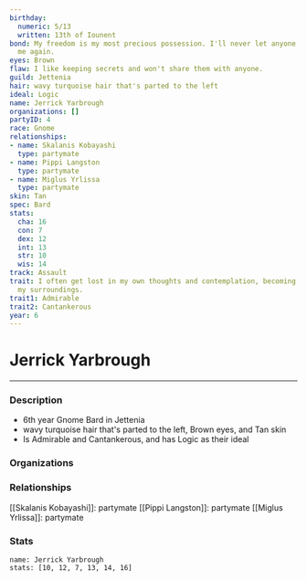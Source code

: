 ```yaml
---
birthday:
  numeric: 5/13
  written: 13th of Iounent
bond: My freedom is my most precious possession. I'll never let anyone take it from
  me again.
eyes: Brown
flaw: I like keeping secrets and won't share them with anyone.
guild: Jettenia
hair: wavy turquoise hair that's parted to the left
ideal: Logic
name: Jerrick Yarbrough
organizations: []
partyID: 4
race: Gnome
relationships:
- name: Skalanis Kobayashi
  type: partymate
- name: Pippi Langston
  type: partymate
- name: Miglus Yrlissa
  type: partymate
skin: Tan
spec: Bard
stats:
  cha: 16
  con: 7
  dex: 12
  int: 13
  str: 10
  wis: 14
track: Assault
trait: I often get lost in my own thoughts and contemplation, becoming oblivious to
  my surroundings.
trait1: Admirable
trait2: Cantankerous
year: 6
---
```

# Jerrick Yarbrough
---
### Description
- 6th year Gnome Bard in Jettenia
- wavy turquoise hair that's parted to the left, Brown eyes, and Tan skin
- Is Admirable and Cantankerous, and has Logic as their ideal

### Organizations
### Relationships
[[Skalanis Kobayashi]]: partymate
[[Pippi Langston]]: partymate
[[Miglus Yrlissa]]: partymate
### Stats
```statblock
name: Jerrick Yarbrough
stats: [10, 12, 7, 13, 14, 16]
```